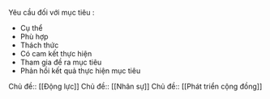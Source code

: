 Yêu cầu đối với mục tiêu :

- Cụ thể
- Phù hợp
- Thách thức
- Có cam kết thực hiện
- Tham gia đề ra mục tiêu
- Phản hồi kết quả thực hiện mục tiêu

Chủ đề:: [[Động lực]]
Chủ đề:: [[Nhân sự]]
Chủ đề:: [[Phát triển cộng đồng]]